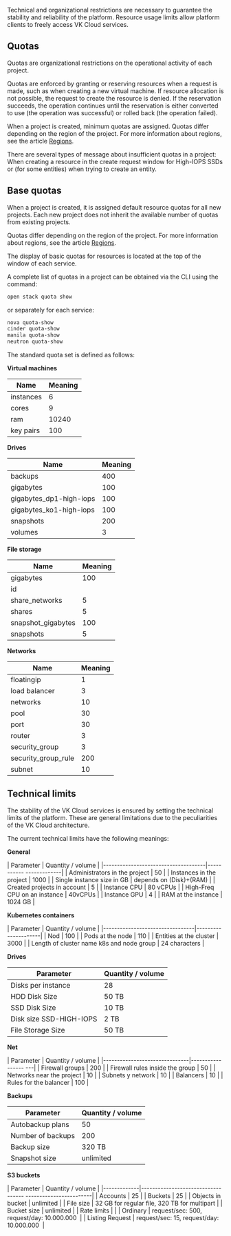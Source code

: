 Technical and organizational restrictions are necessary to guarantee the stability and reliability of the platform. Resource usage limits allow platform clients to freely access VK Cloud services.

## Quotas

Quotas are organizational restrictions on the operational activity of each project.

Quotas are enforced by granting or reserving resources when a request is made, such as when creating a new virtual machine. If resource allocation is not possible, the request to create the resource is denied. If the reservation succeeds, the operation continues until the reservation is either converted to use (the operation was successful) or rolled back (the operation failed).

When a project is created, minimum quotas are assigned. Quotas differ depending on the region of the project. For more information about regions, see the article [Regions](/ru/additionals/start/user-account/regions).

There are several types of message about insufficient quotas in a project: When creating a resource in the create request window for High-IOPS SSDs or (for some entities) when trying to create an entity.

## Base quotas

When a project is created, it is assigned default resource quotas for all new projects. Each new project does not inherit the available number of quotas from existing projects.

Quotas differ depending on the region of the project. For more information about regions, see the article [Regions](/ru/additionals/account/concepts/regions).

The display of basic quotas for resources is located at the top of the window of each service.

A complete list of quotas in a project can be obtained via the CLI using the command:

```bash
open stack quota show
```

or separately for each service:

```bash
nova quota-show
cinder quota-show
manila quota-show
neutron quota-show
```

The standard quota set is defined as follows:

**Virtual machines**

| Name | Meaning |
|--------------|----------|
| instances | 6 |
| cores | 9 |
| ram | 10240 |
| key pairs | 100 |

**Drives**

| Name | Meaning |
|------------------------|----------|
| backups | 400 |
| gigabytes | 100 |
| gigabytes_dp1-high-iops | 100 |
| gigabytes_ko1-high-iops | 100 |
| snapshots | 200 |
| volumes | 3 |

**File storage**

| Name | Meaning |
|--------------------|----------|
| gigabytes | 100 |
| id | |
| share_networks | 5 |
| shares | 5 |
| snapshot_gigabytes | 100 |
| snapshots | 5 |

**Networks**

| Name | Meaning |
|---------------------|----------|
| floatingip | 1 |
| load balancer | 3 |
| networks | 10 |
| pool | 30 |
| port | 30 |
| router | 3 |
| security_group | 3 |
| security_group_rule | 200 |
| subnet | 10 |

## Technical limits

The stability of the VK Cloud services is ensured by setting the technical limits of the platform. These are general limitations due to the peculiarities of the VK Cloud architecture.

The current technical limits have the following meanings:

**General**

| Parameter | Quantity / volume |
|-------------------------------------|----------- -------------|
| Administrators in the project | 50 |
| Instances in the project | 1000 |
| Single instance size in GB | depends on (Disk)+(RAM) |
| Created projects in account | 5 |
| Instance CPU | 80 vCPUs |
| High-Freq CPU on an instance | 40vCPUs |
| Instance GPU | 4 |
| RAM at the instance | 1024 GB |

**Kubernetes containers**

| Parameter | Quantity / volume |
|---------------------------------|--------- ------------|
| Nod | 100 |
| Pods at the node | 110 |
| Entities at the cluster | 3000 |
| Length of cluster name k8s and node group | 24 characters |

**Drives**

| Parameter | Quantity / volume |
|--------------------------------|--------------------|
| Disks per instance | 28 |
| HDD Disk Size | 50 TB |
| SSD Disk Size | 10 TB |
| Disk size SSD-HIGH-IOPS | 2 TB |
| File Storage Size | 50 TB |

**Net**

| Parameter | Quantity / volume |
|-------------------------------|----------------- ---|
| Firewall groups | 200 |
| Firewall rules inside the group | 50 |
| Networks near the project | 10 |
| Subnets y network | 10 |
| Balancers | 10 |
| Rules for the balancer | 100 |

**Backups**

| Parameter | Quantity / volume |
|--------------------|--------------------|
| Autobackup plans | 50 |
| Number of backups | 200 |
| Backup size | 320 TB |
| Snapshot size | unlimited |

**S3 buckets**

| Parameter | Quantity / volume |
|-------------|----------------------------------- ------------------------|
| Accounts | 25 |
| Buckets | 25 |
| Objects in bucket | unlimited |
| File size | 32 GB for regular file, 320 TB for multipart |
| Bucket size | unlimited |
| Rate limits | |
| Ordinary | request/sec: 500, request/day: 10.000.000&nbsp; |
| Listing Request | request/sec: 15, request/day: 10.000.000&nbsp; |
